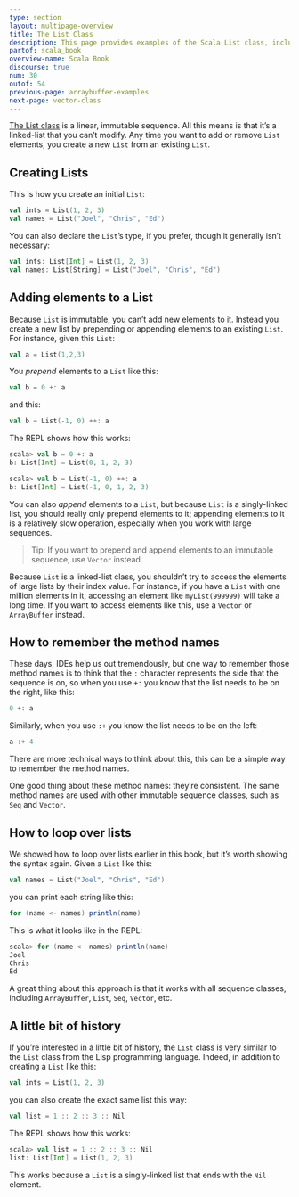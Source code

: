 ```yaml
---
type: section
layout: multipage-overview
title: The List Class
description: This page provides examples of the Scala List class, including how to add and remove elements from a List.
partof: scala_book
overview-name: Scala Book
discourse: true
num: 30
outof: 54
previous-page: arraybuffer-examples
next-page: vector-class
---
```


[The List class](https://www.scala-lang.org/api/current/scala/collection/immutable/List.html) is a linear, immutable sequence. All this means is that it’s a linked-list that you can’t modify. Any time you want to add or remove `List` elements, you create a new `List` from an existing `List`.


## Creating Lists

This is how you create an initial `List`:

```scala
val ints = List(1, 2, 3)
val names = List("Joel", "Chris", "Ed")
```

You can also declare the `List`’s type, if you prefer, though it generally isn’t necessary:

```scala
val ints: List[Int] = List(1, 2, 3)
val names: List[String] = List("Joel", "Chris", "Ed")
```



## Adding elements to a List

Because `List` is immutable, you can’t add new elements to it. Instead you create a new list by prepending or appending elements to an existing `List`. For instance, given this `List`:

```scala
val a = List(1,2,3)
```

You *prepend* elements to a `List` like this:

```scala
val b = 0 +: a
```

and this:

```scala
val b = List(-1, 0) ++: a
```

The REPL shows how this works:

```scala
scala> val b = 0 +: a
b: List[Int] = List(0, 1, 2, 3)

scala> val b = List(-1, 0) ++: a
b: List[Int] = List(-1, 0, 1, 2, 3)
```

You can also *append* elements to a `List`, but because `List` is a singly-linked list, you should really only prepend elements to it; appending elements to it is a relatively slow operation, especially when you work with large sequences.

>Tip: If you want to prepend and append elements to an immutable sequence, use `Vector` instead.

Because `List` is a linked-list class, you shouldn’t try to access the elements of large lists by their index value. For instance, if you have a `List` with one million elements in it, accessing an element like `myList(999999)` will take a long time. If you want to access elements like this, use a `Vector` or `ArrayBuffer` instead.



## How to remember the method names

These days, IDEs help us out tremendously, but one way to remember those method names is to think that the `:` character represents the side that the sequence is on, so when you use `+:` you know that the list needs to be on the right, like this:

```scala
0 +: a
```

Similarly, when you use `:+` you know the list needs to be on the left:

```scala
a :+ 4
```

There are more technical ways to think about this, this can be a simple way to remember the method names.

One good thing about these method names: they’re consistent. The same method names are used with other immutable sequence classes, such as `Seq` and `Vector`.



## How to loop over lists

We showed how to loop over lists earlier in this book, but it’s worth showing the syntax again. Given a `List` like this:

```scala
val names = List("Joel", "Chris", "Ed")
```

you can print each string like this:

```scala
for (name <- names) println(name)
```

This is what it looks like in the REPL:

```scala
scala> for (name <- names) println(name)
Joel
Chris
Ed
```

A great thing about this approach is that it works with all sequence classes, including `ArrayBuffer`, `List`, `Seq`, `Vector`, etc.



## A little bit of history

If you’re interested in a little bit of history, the `List` class is very similar to the `List` class from the Lisp programming language. Indeed, in addition to creating a `List` like this:

```scala
val ints = List(1, 2, 3)
```

you can also create the exact same list this way:

```scala
val list = 1 :: 2 :: 3 :: Nil
```

The REPL shows how this works:

```scala
scala> val list = 1 :: 2 :: 3 :: Nil
list: List[Int] = List(1, 2, 3)
```

This works because a `List` is a singly-linked list that ends with the `Nil` element.












